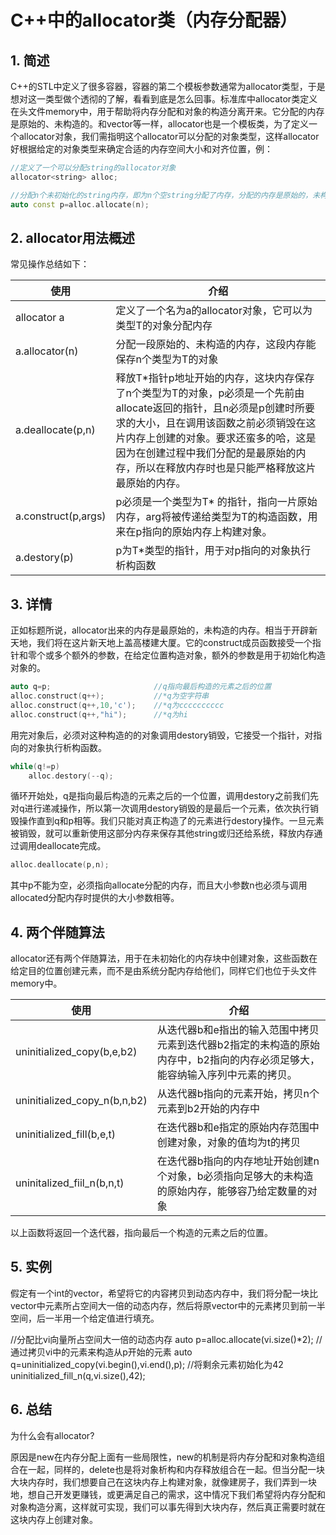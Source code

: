 # C++中的allocator类（内存分配器）

## 1. 简述

C++的STL中定义了很多容器，容器的第二个模板参数通常为allocator类型，于是想对这一类型做个透彻的了解，看看到底是怎么回事。标准库中allocator类定义在头文件memory中，用于帮助将内存分配和对象的构造分离开来。它分配的内存是原始的、未构造的。和vector等一样，allocator也是一个模板类，为了定义一个allocator对象，我们需指明这个allocator可以分配的对象类型，这样allocator好根据给定的对象类型来确定合适的内存空间大小和对齐位置，例：

```c++
//定义了一个可以分配string的allocator对象
allocator<string> alloc;

//分配n个未初始化的string内存，即为n个空string分配了内存，分配的内存是原始的，未构造的。
auto const p=alloc.allocate(n);
```

## 2. allocator用法概述

常见操作总结如下：

| 使用                | 介绍                                                         |
| ------------------- | ------------------------------------------------------------ |
| allocator<T> a      | 定义了一个名为a的allocator对象，它可以为类型T的对象分配内存  |
| a.allocator(n)      | 分配一段原始的、未构造的内存，这段内存能保存n个类型为T的对象 |
| a.deallocate(p,n)   | 释放T*指针p地址开始的内存，这块内存保存了n个类型为T的对象，p必须是一个先前由allocate返回的指针，且n必须是p创建时所要求的大小，且在调用该函数之前必须销毁在这片内存上创建的对象。要求还蛮多的哈，这是因为在创建过程中我们分配的是最原始的内存，所以在释放内存时也是只能严格释放这片最原始的内存。 |
| a.construct(p,args) | p必须是一个类型为T* 的指针，指向一片原始内存，arg将被传递给类型为T的构造函数，用来在p指向的原始内存上构建对象。 |
| a.destory(p)        | p为T*类型的指针，用于对p指向的对象执行析构函数               |

## 3. 详情

正如标题所说，allocator出来的内存是最原始的，未构造的内存。相当于开辟新天地，我们将在这片新天地上盖高楼建大厦。它的construct成员函数接受一个指针和零个或多个额外的参数，在给定位置构造对象，额外的参数是用于初始化构造对象的。

```c++
auto q=p;  						//q指向最后构造的元素之后的位置
alloc.construct(q++);   		//*q为空字符串
alloc.construct(q++,10,'c');  	//*q为cccccccccc
alloc.construct(q++,"hi");  	//*q为hi
```

用完对象后，必须对这种构造的的对象调用destory销毁，它接受一个指针，对指向的对象执行析构函数。

```c++
while(q!=p)
    alloc.destory(--q);
```

循环开始处，q是指向最后构造的元素之后的一个位置，调用destory之前我们先对q进行递减操作，所以第一次调用destory销毁的是最后一个元素，依次执行销毁操作直到q和p相等。我们只能对真正构造了的元素进行destory操作。一旦元素被销毁，就可以重新使用这部分内存来保存其他string或归还给系统，释放内存通过调用deallocate完成。

```c++
alloc.deallocate(p,n);
```


其中p不能为空，必须指向allocate分配的内存，而且大小参数n也必须与调用allocated分配内存时提供的大小参数相等。

## 4. 两个伴随算法

allocator还有两个伴随算法，用于在未初始化的内存块中创建对象，这些函数在给定目的位置创建元素，而不是由系统分配内存给他们，同样它们也位于头文件memory中。

| 使用                         | 介绍                                                         |
| ---------------------------- | ------------------------------------------------------------ |
| uninitialized_copy(b,e,b2)   | 从迭代器b和e指出的输入范围中拷贝元素到迭代器b2指定的未构造的原始内存中，b2指向的内存必须足够大，能容纳输入序列中元素的拷贝。 |
| uninitialized_copy_n(b,n,b2) | 从迭代器b指向的元素开始，拷贝n个元素到b2开始的内存中         |
| uninitialized_fill(b,e,t)    | 在迭代器b和e指定的原始内存范围中创建对象，对象的值均为t的拷贝 |
| uninitalized_fiil_n(b,n,t)   | 在迭代器b指向的内存地址开始创建n个对象，b必须指向足够大的未构造的原始内存，能够容乃给定数量的对象 |

以上函数将返回一个迭代器，指向最后一个构造的元素之后的位置。

## 5. 实例

假定有一个int的vector，希望将它的内容拷贝到动态内存中，我们将分配一块比vector中元素所占空间大一倍的动态内存，然后将原vector中的元素拷贝到前一半空间，后一半用一个给定值进行填充。

//分配比vi向量所占空间大一倍的动态内存
auto p=alloc.allocate(vi.size()*2);
//通过拷贝vi中的元素来构造从p开始的元素
auto q=uninitialized_copy(vi.begin(),vi.end(),p);
//将剩余元素初始化为42
uninitialized_fill_n(q,vi.size(),42);

## 6. 总结

为什么会有allocator?

原因是new在内存分配上面有一些局限性，new的机制是将内存分配和对象构造组合在一起，同样的，delete也是将对象析构和内存释放组合在一起。但当分配一块大块内存时，我们想要自己在这块内存上构建对象，就像建房子，我们弄到一块地，想自己开发更赚钱，或更满足自己的需求，这中情况下我们希望将内存分配和对象构造分离，这样就可实现，我们可以事先得到大块内存，然后真正需要时就在这块内存上创建对象。

